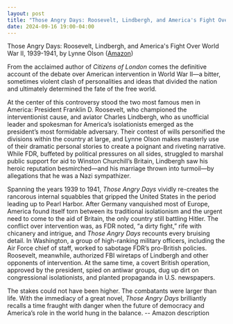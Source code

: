 ```yaml
---
layout: post
title: "Those Angry Days: Roosevelt, Lindbergh, and America's Fight Over World War II"
date: 2024-09-16 19:00-04:00
---
```

Those Angry Days: Roosevelt, Lindbergh, and America's Fight Over World War II, 1939-1941, by Lynne Olson ([Amazon](https://www.amazon.com/Those-Angry-Days-Roosevelt-Lindbergh/dp/0812982142/))

From the acclaimed author of *Citizens of London* comes the definitive account of the debate over American intervention in World War II—a bitter, sometimes violent clash of personalities and ideas that divided the nation and ultimately determined the fate of the free world.

At the center of this controversy stood the two most famous men in America: President Franklin D. Roosevelt, who championed the interventionist cause, and aviator Charles Lindbergh, who as unofficial leader and spokesman for America’s isolationists emerged as the president’s most formidable adversary. Their contest of wills personified the divisions within the country at large, and Lynne Olson makes masterly use of their dramatic personal stories to create a poignant and riveting narrative. While FDR, buffeted by political pressures on all sides, struggled to marshal public support for aid to Winston Churchill’s Britain, Lindbergh saw his heroic reputation besmirched—and his marriage thrown into turmoil—by allegations that he was a Nazi sympathizer.

Spanning the years 1939 to 1941, *Those Angry Days* vividly re-creates the rancorous internal squabbles that gripped the United States in the period leading up to Pearl Harbor. After Germany vanquished most of Europe, America found itself torn between its traditional isolationism and the urgent need to come to the aid of Britain, the only country still battling Hitler. The conflict over intervention was, as FDR noted, “a dirty fight,” rife with chicanery and intrigue, and *Those Angry Days* recounts every bruising detail. In Washington, a group of high-ranking military officers, including the Air Force chief of staff, worked to sabotage FDR’s pro-British policies. Roosevelt, meanwhile, authorized FBI wiretaps of Lindbergh and other opponents of intervention. At the same time, a covert British operation, approved by the president, spied on antiwar groups, dug up dirt on congressional isolationists, and planted propaganda in U.S. newspapers.

The stakes could not have been higher. The combatants were larger than life. With the immediacy of a great novel, *Those Angry Days* brilliantly recalls a time fraught with danger when the future of democracy and America’s role in the world hung in the balance.
\-\- Amazon description
